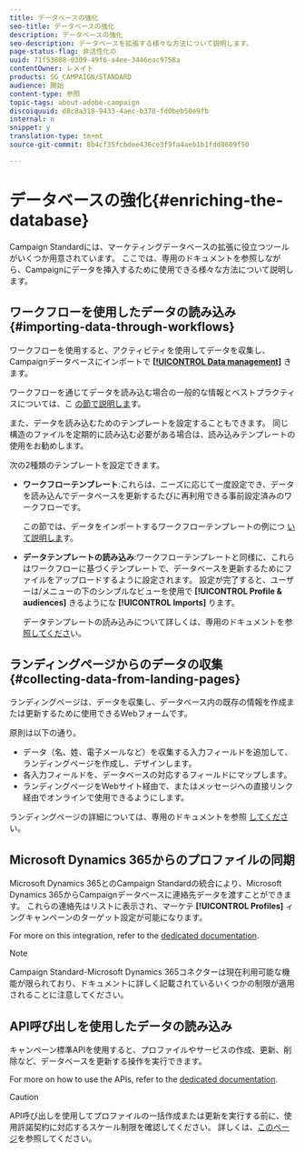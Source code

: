 ```yaml
---
title: データベースの強化
seo-title: データベースの強化
description: データベースの強化
seo-description: データベースを拡張する様々な方法について説明します。
page-status-flag: 非活性化の
uuid: 71f53808-0309-49f6-a4ee-3446eac9758a
contentOwner: レメイト
products: SG_CAMPAIGN/STANDARD
audience: 開始
content-type: 参照
topic-tags: about-adobe-campaign
discoiquuid: d8c8a318-9433-4aec-b378-fd0beb50e9fb
internal: n
snippet: y
translation-type: tm+mt
source-git-commit: 8b4cf35fcbdee436ce3f9fa4aeb1b1fdd8609f50

---
```



# データベースの強化{#enriching-the-database}

Campaign Standardには、マーケティングデータベースの拡張に役立つツールがいくつか用意されています。 ここでは、専用のドキュメントを参照しながら、Campaignにデータを挿入するために使用できる様々な方法について説明します。

## ワークフローを使用したデータの読み込み {#importing-data-through-workflows}

ワークフローを使用すると、アクティビティを使用してデータを収集し、Campaignデータベースにインポートで [**[!UICONTROL Data management]**](../../automating/using/about-data-management-activities.md) きます。

ワークフローを通じてデータを読み込む場合の一般的な情報とベストプラクティスについては、こ [の節で説明しま](../../automating/using/importing-data.md)す。

また、データを読み込むためのテンプレートを設定することもできます。 同じ構造のファイルを定期的に読み込む必要がある場合は、読み込みテンプレートの使用をお勧めします。

次の2種類のテンプレートを設定できます。

* **ワークフローテンプレート**:これらは、ニーズに応じて一度設定でき、データを読み込んでデータベースを更新するたびに再利用できる事前設定済みのワークフローです。

   この節では、データをインポートするワークフローテンプレートの例につ [いて説明しま](../../automating/using/importing-data.md#example--import-workflow-template)す。

* **データテンプレートの読み込み**:ワークフローテンプレートと同様に、これらはワークフローに基づくテンプレートで、データベースを更新するためにファイルをアップロードするように設定されます。 設定が完了すると、ユーザーは/メニューの下のシンプルなビューを使用で **[!UICONTROL Profile & audiences]** きるようにな **[!UICONTROL Imports]** ります。

   データテンプレートの読み込みについて詳しくは、専用のドキュメントを参 [照してくださ](../../automating/using/importing-data-with-import-templates.md)い。

## ランディングページからのデータの収集 {#collecting-data-from-landing-pages}

ランディングページは、データを収集し、データベース内の既存の情報を作成または更新するために使用できるWebフォームです。

原則は以下の通り。

* データ（名、姓、電子メールなど）を収集する入力フィールドを追加して、ランディングページを作成し、デザインします。
* 各入力フィールドを、データベースの対応するフィールドにマップします。
* ランディングページをWebサイト経由で、またはメッセージへの直接リンク経由でオンラインで使用できるようにします。

ランディングページの詳細については、専用のドキュメントを参照 [してくださ](../../channels/using/about-landing-pages.md)い。

## Microsoft Dynamics 365からのプロファイルの同期

Microsoft Dynamics 365とのCampaign Standardの統合により、Microsoft Dynamics 365からCampaignデータベースに連絡先データを渡すことができます。
これらの連絡先はリストに表示され、マーケテ **[!UICONTROL Profiles]** ィングキャンペーンのターゲット設定が可能になります。

For more on this integration, refer to the [dedicated documentation](https://helpx.adobe.com/campaign/kb/acs-ms-dynamics.html).

>[!NOTE]
>
>Campaign Standard-Microsoft Dynamics 365コネクターは現在利用可能な機能が限られており、ドキュメントに詳しく記載されているいくつかの制限が適用されることに注意してください。

## API呼び出しを使用したデータの読み込み

キャンペーン標準APIを使用すると、プロファイルやサービスの作成、更新、削除など、データベースを更新する操作を実行できます。

For more on how to use the APIs, refer to the [dedicated documentation](https://docs.campaign.adobe.com/doc/standard/en/api/ACS_API.html).

>[!CAUTION]
>
>API呼び出しを使用してプロファイルの一括作成または更新を実行する前に、使用許諾契約に対応するスケール制限を確認してください。 詳しくは、[このページ](https://helpx.adobe.com/legal/product-descriptions/campaign-standard.html#ITInfrastructureResourcesbyActiveProfilesTiers)を参照してください。
